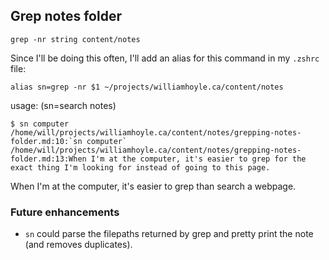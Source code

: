 ## Grep notes folder

`grep -nr string content/notes`

Since I'll be doing this often, I'll add an alias for this command in my `.zshrc` file:

`alias sn=grep -nr $1 ~/projects/williamhoyle.ca/content/notes`

usage: (sn=search notes)
```shell
$ sn computer
/home/will/projects/williamhoyle.ca/content/notes/grepping-notes-folder.md:10:`sn computer`
/home/will/projects/williamhoyle.ca/content/notes/grepping-notes-folder.md:13:When I'm at the computer, it's easier to grep for the exact thing I'm looking for instead of going to this page.

```

When I'm at the computer, it's easier to grep than search a webpage.

### Future enhancements
- `sn` could parse the filepaths returned by grep and pretty print the note (and removes duplicates).

